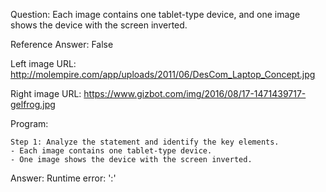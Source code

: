 Question: Each image contains one tablet-type device, and one image shows the device with the screen inverted.

Reference Answer: False

Left image URL: http://molempire.com/app/uploads/2011/06/DesCom_Laptop_Concept.jpg

Right image URL: https://www.gizbot.com/img/2016/08/17-1471439717-gelfrog.jpg

Program:

```
Step 1: Analyze the statement and identify the key elements.
- Each image contains one tablet-type device.
- One image shows the device with the screen inverted.
```
Answer: Runtime error: ':'

